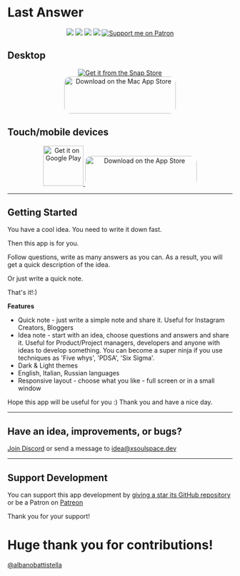 # Last Answer

<p align="center">
  <a title="License" href="https://github.com/xsoulspace/last_answer/blob/master/LICENSE" ><img src="https://img.shields.io/github/license/xsoulspace/last_answer.svg" /></a>
  <a title="Discord" href="https://discord.com/invite/y54DpJwmAn" ><img src="https://img.shields.io/discord/696688204476055592.svg" /></a>
  <a title="Contributor Covenant" href="https://github.com/xsoulspace/last_answer/blob/master/CODE_OF_CONDUCT.md" ><img src="https://img.shields.io/badge/Contributor%20Covenant-v2.0%20adopted-ff69b4.svg" /></a>
  <a title="Contributors" href="https://github.com/xsoulspace/last_answer/graphs/contributors" ><img src="https://img.shields.io/github/contributors/xsoulspace/last_answer.svg" /></a>
  <a href="https://Patron.com/arenukvern"><img src="https://img.shields.io/endpoint.svg?url=https%3A%2F%2Fshieldsio-Patron.vercel.app%2Fapi%3Fusername%3Darenukvern%26type%3Dpatrons&style=flat" alt="Support me on Patron" /></a>
</p>

## Desktop

<p align="center">
  <a href="https://snapcraft.io/last-answer">
    <img alt="Get it from the Snap Store" src="https://snapcraft.io/static/images/badges/en/snap-store-black.svg" />
  </a>
  <br>
  <a href="https://apps.apple.com/us/app/lastanswer-brainstorm-notes/id1592159945?itsct=apps_box_badge&amp;itscg=30200" style="display: inline-block; overflow: hidden; border-top-left-radius: 13px; border-top-right-radius: 13px; border-bottom-right-radius: 13px; border-bottom-left-radius: 13px; width: 250px; height: 83px;"><img src="https://tools.applemediaservices.com/api/badges/download-on-the-mac-app-store/black/en-us?size=250x83&amp;releaseDate=1635811200&h=7b4ee31f392c6d52e26a1a9bff14996f" alt="Download on the Mac App Store" style="border-top-left-radius: 13px; border-top-right-radius: 13px; border-bottom-right-radius: 13px; border-bottom-left-radius: 13px; width: 250px; height: 83px;"></a>
</p>

## Touch/mobile devices

<p align="center">
  <a href='https://play.google.com/store/apps/details?id=dev.xsoulspace.lastanswer&pcampaignid=pcampaignidMKT-Other-global-all-co-prtnr-py-PartBadge-Mar2515-1'>
    <img height="90px"; alt='Get it on Google Play' src='https://play.google.com/intl/en_us/badges/static/images/badges/en_badge_web_generic.png'/>
  </a>
  <a href="https://apps.apple.com/us/app/lastanswer-brainstorm-notes/id1592159945?itsct=apps_box_badge&amp;itscg=30200" style="display: inline-block; overflow: hidden; border-top-left-radius: 13px; border-top-right-radius: 13px; border-bottom-right-radius: 13px; border-bottom-left-radius: 13px; width: 250px; height: 67px;"><img  src="https://tools.applemediaservices.com/api/badges/download-on-the-app-store/black/en-us?size=250x83&amp;releaseDate=1635811200&h=c0b39b674d1eebdbed8e027d3291b23c" alt="Download on the App Store" style="border-top-left-radius: 13px; border-top-right-radius: 13px; border-bottom-right-radius: 13px; border-bottom-left-radius: 13px; width: 250px; height: 83px;"></a>
  
</p>

---

## Getting Started

You have a cool idea.
You need to write it down fast.

Then this app is for you.

Follow questions, write as many answers as you can.
As a result, you will get a quick description of the idea.

Or just write a quick note.

That's it!:)

**Features**

- Quick note - just write a simple note and share it. Useful for Instagram Creators, Bloggers
- Idea note - start with an idea, choose questions and answers and share it. Useful for Product/Project managers, developers and anyone with ideas to develop something. You can become a super ninja if you use techniques as 'Five whys', 'PDSA', 'Six Sigma'.
- Dark & Light themes
- English, Italian, Russian languages
- Responsive layout - choose what you like - full screen or in a small window

Hope this app will be useful for you :)
Thank you and have a nice day.

---

## Have an idea, improvements, or bugs?

[Join Discord](https://discord.gg/y54DpJwmAn) or send a message to idea@xsoulspace.dev

---

## Support Development

You can support this app development by [giving a star its GitHub repository](https://github.com/xsoulspace/last_answer) or be a Patron on [Patreon](https://Patron.com/arenukvern)

Thank you for your support!

# Huge thank you for contributions!

[@albanobattistella](https://github.com/albanobattistella)
